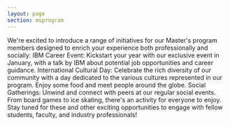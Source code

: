 ```yaml
---
layout: page
section: msprogram
---
```


We're excited to introduce a range of initiatives for our Master's program members designed to enrich your experience both professionally and socially:
IBM Career Event: Kickstart your year with our exclusive event in January, with a talk by IBM about potential job opportunities and career guidance.
International Cultural Day: Celebrate the rich diversity of our community with a day dedicated to the various cultures represented in our program. Enjoy some food and meet people around the globe.
Social Gatherings: Unwind and connect with peers at our regular social events. From board games to ice skating, there's an activity for everyone to enjoy.
Stay tuned for these and other exciting opportunities to engage with fellow students, faculty, and industry professionals!